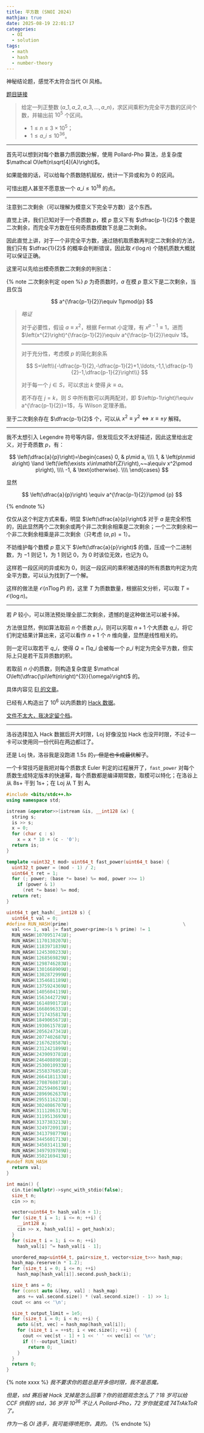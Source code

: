 ```yaml
---
title: 平方数 (SNOI 2024)
mathjax: true
date: 2025-08-19 22:01:17
categories:
  - OI
  - solution
tags:
  - math
  - hash
  - number-theory
---
```


神秘结论题，感觉不太符合当代 OI 风格。

[题目链接](https://www.luogu.com.cn/problem/P10063)

> 给定一列正整数 $\left(a\_1,a\_2,a\_3,\ldots,a\_n\right)$，求区间乘积为完全平方数的区间个数，并输出前 $10^{5}$ 个区间。
>
> + $1\leqslant n\leqslant 3\times 10^{5}$；
> + $1\leqslant a\_i\leqslant 10^{36}$。

<!-- more -->

---

首先可以想到对每个数暴力质因数分解，使用 Pollard-Pho 算法，总复杂度 $\mathcal O\left(n\sqrt[4]{A}\right)$。

如果能做的话，可以给每个质数随机赋权，统计一下异或和为 $0$ 的区间。

可惜出题人甚至不愿意放一个 $a\_{i}\leqslant 10^{18}$ 的点。

---

注意到二次剩余（可以理解为模意义下完全平方数）这个东西。

直觉上讲，我们已知对于一个奇质数 $p$，模 $p$ 意义下有 $\dfrac{p-1}{2}$ 个数是二次剩余，而完全平方数在任何奇质数模数下总是二次剩余。

因此直觉上讲，对于一个非完全平方数，通过随机取质数再判定二次剩余的方法，我们只有 $\dfrac{1}{2}$ 的概率会判断错误，因此取 $\mathcal O\left(\log n\right)$ 个随机质数大概就可以保证正确。

这里可以先给出模奇质数二次剩余的判别法：

{% note 二次剩余判定 open %}
$p$ 为奇质数时，$a$ 在模 $p$ 意义下是二次剩余，当且仅当

$$
a^{\frac{p-1}{2}}\equiv 1\pmod{p}
$$

> *略证*
>
> 对于必要性，假设 $a\equiv x^{2}$，根据 Fermat 小定理，有 $x^{p-1}\equiv 1$，进而 $\left(x^{2}\right)^{\frac{p-1}{2}}\equiv a^{\frac{p-1}{2}}\equiv 1$。
>
> ---
>
> 对于充分性，考虑模 $p$ 的简化剩余系
> 
> $$
> S=\left\\{-\dfrac{p-1}{2},-\dfrac{p-1}{2}+1,\ldots,-1,1,\dfrac{p-1}{2}-1,\dfrac{p-1}{2}\right\\}
> $$
>
> 对于每一个 $j\in S$，可以求出 $k$ 使得 $jk\equiv a$。
> 
> 若不存在 $j=k$，则 $S$ 中所有数可以两两配对，即 $\left(p-1\right)!\equiv a^{\frac{p-1}{2}}=1$，与 Wilson 定理矛盾。

至于二次剩余存在 $\dfrac{p-1}{2}$ 个，可以从 $x^{2}\equiv y^{2}\Leftrightarrow x\equiv\pm y$ 解释。

---

我不太想引入 Legendre 符号等内容，但发现后文不太好描述，因此这里给出定义，对于奇质数 $p$，有：

$$
\left(\dfrac{a}{p}\right)=\begin{cases}
    0,  & p\mid a, \\\\
    1,  & \left(p\nmid a\right) \land \left(\left(\exists x\in\mathbf{Z}\right),~~a\equiv x^2\pmod p\right), \\\\
    -1, & \text{otherwise}. \\\\
\end{cases}
$$

显然

$$
\left(\dfrac{a}{p}\right) \equiv a^{\frac{p-1}{2}}\pmod {p}
$$

{% endnote %}

仅仅从这个判定方式来看，明显 $\left(\dfrac{a}{p}\right)$ 对于 $a$ 是完全积性的，因此显然两个二次剩余或两个非二次剩余相乘是二次剩余；一个二次剩余和一个非二次剩余相乘是非二次剩余（只考虑 $(a,p)=1$）。

不妨维护每个数模 $p$ 意义下 $\left(\dfrac{a}{p}\right)$ 的值，压成一个二进制数，为 $-1$ 则记 $1$，为 $1$ 则记 $0$，为 $0$ 时该位无效，也记为 $0$。

这样若一段区间的异或和为 $0$，则这一段区间的乘积被选择的所有质数均判定为完全平方数，可以认为找到了一个解。

这样的做法是 $\mathcal O\left(nT\log P\right)$ 的，这里 $T$ 为质数数量，根据前文分析，可以取 $T=\mathcal O\left(\log n\right)$。

---

若 $P$ 较小，可以筛法预处理全部二次剩余，遗憾的是这种做法可以被卡掉。

方法很显然，例如算法取前 $n$ 个质数 $p\_i$，则可以另取 $n+1$ 个大质数 $q\_i$，将它们判定结果计算出来，这可以看作 $n+1$ 个 $n$ 维向量，显然是线性相关的。

则一定可以取若干 $q\_i$，使得 $Q=\prod q\_i$ 会被每一个 $p\_i$ 判定为完全平方数，但实际上只是若干互异质数的积。

若取前 $n$ 小的质数，则构造复杂度是 $\mathcal O\left(\dfrac{\pi\left(n\right)^{3}}{\omega}\right)$ 的。

具体内容见 [EI 的文章](https://www.cnblogs.com/Elegia/p/17977037/square-numbers)。

已经有人构造出了 $10^{6}$ 以内质数的 [Hack 数据](https://www.luogu.com.cn/problem/U399621)。

[文件不太大，我决定留个档](/files/sq-1e6.in)。

---

洛谷选择加入 Hack 数据后开大时限，Loj 好像没加 Hack 也没开时限，不过卡一卡可以使用同一份代码在两边都过了。

还是 Loj 快，洛谷我是没跑进 1.5s 的~~，但是也卡成最优解了~~。

一个卡常技巧是我把对每个质数求 Euler 判定的过程展开了，`fast_power` 对每个质数生成特定版本的快速幂，每个质数都是编译期常数，取模可以特化；在洛谷上从 8s+ 干到 1s+；在 Loj 从 T 到 A。

```cpp
#include <bits/stdc++.h>
using namespace std;

istream &operator>>(istream &is, __int128 &x) {
  string s;
  is >> s;
  x = 0;
  for (char c : s)
    x = x * 10 + (c - '0');
  return is;
}

template <uint32_t mod> uint64_t fast_power(uint64_t base) {
  uint32_t power = (mod - 1) / 2;
  uint64_t ret = 1;
  for (; power; (base *= base) %= mod, power >>= 1)
    if (power & 1)
      (ret *= base) %= mod;
  return ret;
}

uint64_t get_hash(__int128 s) {
  uint64_t val = 0;
#define RUN_HASH(prime)                                          \
  val <<= 1, val |= fast_power<prime>(s % prime) != 1
  RUN_HASH(1070951741U);
  RUN_HASH(1170130207U);
  RUN_HASH(1183971839U);
  RUN_HASH(1245300233U);
  RUN_HASH(1268569829U);
  RUN_HASH(1298746283U);
  RUN_HASH(1301668909U);
  RUN_HASH(1302872999U);
  RUN_HASH(1354681189U);
  RUN_HASH(1375924369U);
  RUN_HASH(1405604119U);
  RUN_HASH(1563442729U);
  RUN_HASH(1614890171U);
  RUN_HASH(1668696331U);
  RUN_HASH(1717435817U);
  RUN_HASH(1849065671U);
  RUN_HASH(1930615781U);
  RUN_HASH(2056247341U);
  RUN_HASH(2077402687U);
  RUN_HASH(2167628587U);
  RUN_HASH(2312421899U);
  RUN_HASH(2439093781U);
  RUN_HASH(2464088981U);
  RUN_HASH(2530010933U);
  RUN_HASH(2558376851U);
  RUN_HASH(2664181133U);
  RUN_HASH(2708760871U);
  RUN_HASH(2825940619U);
  RUN_HASH(2896962637U);
  RUN_HASH(2955116233U);
  RUN_HASH(3024086707U);
  RUN_HASH(3111206317U);
  RUN_HASH(3119513693U);
  RUN_HASH(3137383213U);
  RUN_HASH(3249720911U);
  RUN_HASH(3413798779U);
  RUN_HASH(3445601713U);
  RUN_HASH(3450314113U);
  RUN_HASH(3497939789U);
  RUN_HASH(3502169413U);
#undef RUN_HASH
  return val;
}

int main() {
  cin.tie(nullptr)->sync_with_stdio(false);
  size_t n;
  cin >> n;

  vector<uint64_t> hash_val(n + 1);
  for (size_t i = 1; i <= n; ++i) {
    __int128 x;
    cin >> x, hash_val[i] = get_hash(x);
  }
  for (size_t i = 1; i <= n; ++i)
    hash_val[i] ^= hash_val[i - 1];

  unordered_map<uint64_t, pair<size_t, vector<size_t>>> hash_map;
  hash_map.reserve(n * 1.2);
  for (size_t i = 0; i <= n; ++i)
    hash_map[hash_val[i]].second.push_back(i);

  size_t ans = 0;
  for (const auto &[key, val] : hash_map)
    ans += val.second.size() * (val.second.size() - 1) >> 1;
  cout << ans << '\n';

  size_t output_limit = 1e5;
  for (size_t i = 0; i < n; ++i) {
    auto &[st, vec] = hash_map[hash_val[i]];
    for (size_t i = ++st; i < vec.size(); ++i) {
      cout << vec[st - 1] + 1 << ' ' << vec[i] << '\n';
      if (!--output_limit)
        return 0;
    }
  }
  return 0;
}
```

{% note xxxx %}
*我不要求你的题总是开多倍时限，我不是恶魔。*

*但是，std 赛后被 Hack 叉掉是怎么回事？你的验题观念怎么了？18 岁可以给 CCF 供假的 std，36 岁开 $10^{36}$ 不让人 Pollard-Pho，72 岁你就变成 74TrAkToR 了。*

*作为一名 OI 选手，我可能得喷死你，真的。*
{% endnote %}
